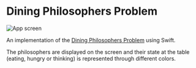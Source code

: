 # Dining Philosophers Problem

![App screen](https://i.imgur.com/1H0On6G.png)

An implementation of the [Dining Philosophers Problem](https://en.wikipedia.org/wiki/Dining_philosophers_problem) using Swift.

The philosophers are displayed on the screen and their state at the table (eating, hungry or thinking) is represented through different colors.
